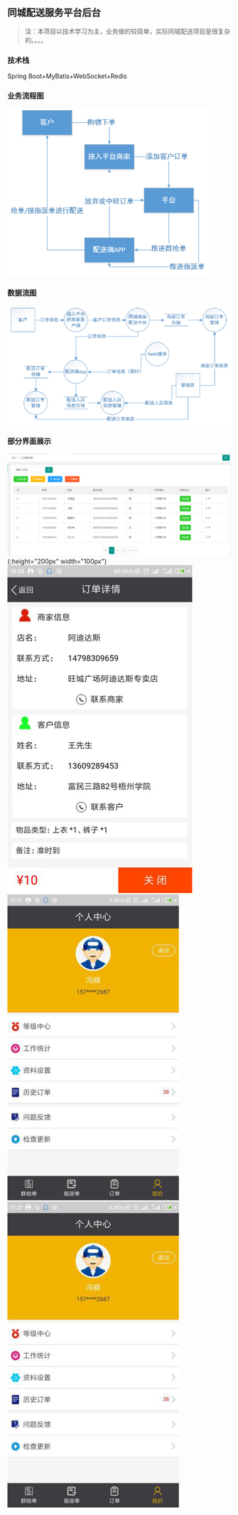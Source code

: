 ## 同城配送服务平台后台
> 注：本项目以技术学习为主，业务做的较简单，实际同城配送项目是很复杂的。。。。
### 技术栈
Spring Boot+MyBatis+WebSocket+Redis
### 业务流程图
![](https://github.com/fengx20/tcps/blob/master/src/main/webapp/images/yewuliuchengtu.png)
### 数据流图
![](https://github.com/fengx20/tcps/blob/master/src/main/webapp/images/shujuliutu.png)
### 部分界面展示
![](https://github.com/fengx20/tcps/blob/master/src/main/webapp/images/pcduan.png){:height="200px" width="100px"}
![](https://github.com/fengx20/tcps/blob/master/src/main/webapp/images/appduan1.png)
![](https://github.com/fengx20/tcps/blob/master/src/main/webapp/images/appduan2.png)
![](https://github.com/fengx20/tcps/blob/master/src/main/webapp/images/appduan2.png)
